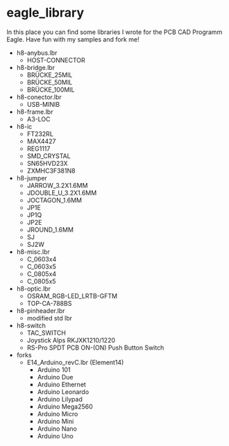# eagle_library

In this place you can find some libraries I wrote for the PCB CAD Programm Eagle. Have fun with my samples and fork me!

- h8-anybus.lbr
  - HOST-CONNECTOR
- h8-bridge.lbr
  - BRÜCKE_25MIL
  - BRÜCKE_50MIL
  - BRÜCKE_100MIL
- h8-conector.lbr
  - USB-MINIB
- h8-frame.lbr
  - A3-LOC
- h8-ic
  - FT232RL
  - MAX4427
  - REG1117
  - SMD_CRYSTAL
  - SN65HVD23X
  - ZXMHC3F381N8
- h8-jumper
  - JARROW_3.2X1.6MM
  - JDOUBLE_U_3.2X1.6MM
  - JOCTAGON_1.6MM
  - JP1E
  - JP1Q
  - JP2E
  - JROUND_1.6MM
  - SJ
  - SJ2W
- h8-misc.lbr
  - C_0603x4
  - C_0603x5
  - C_0805x4
  - C_0805x5
- h8-optic.lbr
  - OSRAM\_RGB-LED\_LRTB-GFTM
  - TOP-CA-788BS
- h8-pinheader.lbr
  - modified std lbr
- h8-switch
  - TAC_SWITCH
  - Joystick Alps RKJXK1210/1220
  - RS-Pro SPDT PCB ON-(ON) Push Button Switch 
- forks
  - E14_Arduino_revC.lbr (Element14)
    - Arduino 101
    - Arduino Due
    - Arduino Ethernet
    - Arduino Leonardo
    - Arduino Lilypad
    - Arduino Mega2560
    - Arduino Micro
    - Arduino Mini
    - Arduino Nano
    - Arduino Uno
  
  
